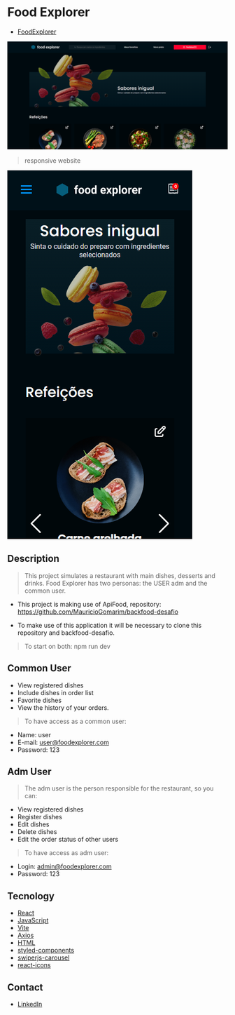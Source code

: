 <h1>Food Explorer</h1>

* [FoodExplorer](https://foodexplorer-loja.netlify.app/)

![preview](./src/assets/desktop.png)

> responsive website

![preview](./src/assets/mobile.png)


<h2>Description</h2>

> This project simulates a restaurant with main dishes, desserts and drinks. Food Explorer has two personas: the USER adm and the common user.


* This project is making use of ApiFood, repository:
https://github.com/MauricioGomarim/backfood-desafio

* To make use of this application it will be necessary to clone this repository and backfood-desafio.

> To start on both: npm run dev

<h2>Common User</h2>

* View registered dishes
* Include dishes in order list
* Favorite dishes
* View the history of your orders.

>  To have access as a common user:
* Name: user
* E-mail: user@foodexplorer.com
* Password: 123

<h2>Adm User</h2>

> The adm user is the person responsible for the restaurant, so you can:

* View registered dishes
* Register dishes
* Edit dishes
* Delete dishes
* Edit the order status of other users

> To have access as adm user:

* Login: admin@foodexplorer.com
* Password: 123

<h2>Tecnology</h2>

* [React](https://react.dev/)
* [JavaScript](https://developer.mozilla.org/pt-BR/docs/Web/JavaScript)
* [Vite](https://vitejs.dev/)
* [Axios](https://axios-http.com/)
* [HTML ](https://developer.mozilla.org/pt-BR/docs/Web/HTML)
* [styled-components](https://styled-components.com/)
* [swiperjs-carousel](https://www.npmjs.com/package/react-elastic-carousel)
* [react-icons](https://react-icons.github.io/react-icons/)

<h2>Contact</h2>

* [LinkedIn](https://www.linkedin.com/in/mauricio-gomarim-029b83236/)
